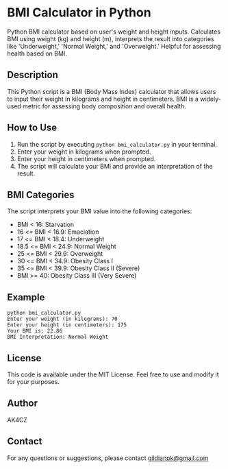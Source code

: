 # BMI Calculator in Python
Python BMI calculator based on user's weight and height inputs. Calculates BMI using weight (kg) and height (m), interprets the result into categories like 'Underweight,' 'Normal Weight,' and 'Overweight.' Helpful for assessing health based on BMI.

## Description
This Python script is a BMI (Body Mass Index) calculator that allows users to input their weight in kilograms and height in centimeters. BMI is a widely-used metric for assessing body composition and overall health.

## How to Use
1. Run the script by executing `python bmi_calculator.py` in your terminal.
2. Enter your weight in kilograms when prompted.
3. Enter your height in centimeters when prompted.
4. The script will calculate your BMI and provide an interpretation of the result.

## BMI Categories
The script interprets your BMI value into the following categories:
- BMI < 16: Starvation
- 16 <= BMI < 16.9: Emaciation
- 17 <= BMI < 18.4: Underweight
- 18.5 <= BMI < 24.9: Normal Weight
- 25 <= BMI < 29.9: Overweight
- 30 <= BMI < 34.9: Obesity Class I
- 35 <= BMI < 39.9: Obesity Class II (Severe)
- BMI >= 40: Obesity Class III (Very Severe)

## Example
    python bmi_calculator.py
    Enter your weight (in kilograms): 70
    Enter your height (in centimeters): 175
    Your BMI is: 22.86
    BMI Interpretation: Normal Weight

## License
This code is available under the MIT License. Feel free to use and modify it for your purposes.

## Author
AK4CZ

## Contact
For any questions or suggestions, please contact gildianpk@gmail.com
